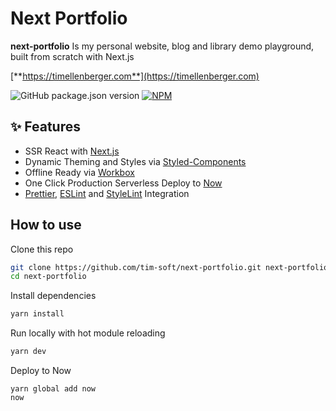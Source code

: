 # Next Portfolio

**next-portfolio** Is my personal website, blog and library demo playground, built from scratch with Next.js

[**https://timellenberger.com**](https://timellenberger.com)

![GitHub package.json version](https://img.shields.io/github/package-json/v/tim-soft/next-portfolio.svg?color=brightgreen&style=popout-square)
[![NPM](https://img.shields.io/npm/l/react-particles-webgl.svg?color=brightgreen&style=popout-square)](https://github.com/tim-soft/next-portfolio/blob/master/LICENSE)

## ✨ Features

-   SSR React with [Next.js](https://github.com/zeit/next.js/)
-   Dynamic Theming and Styles via [Styled-Components](https://github.com/styled-components/styled-components)
-   Offline Ready via [Workbox](https://github.com/GoogleChrome/workbox)
-   One Click Production Serverless Deploy to [Now](https://zeit.co/now)
-   [Prettier](https://github.com/prettier/prettier), [ESLint](https://github.com/eslint/eslint) and [StyleLint](https://stylelint.io/) Integration

## How to use

Clone this repo

```bash
git clone https://github.com/tim-soft/next-portfolio.git next-portfolio
cd next-portfolio
```

Install dependencies

```bash
yarn install
```

Run locally with hot module reloading

```bash
yarn dev
```

Deploy to Now

```
yarn global add now
now
```
